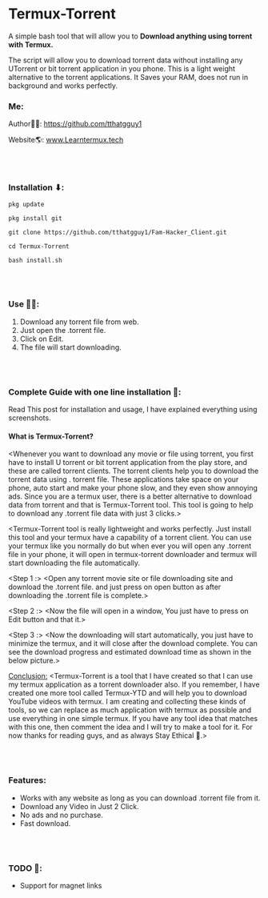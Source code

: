 # Termux-Torrent
A simple bash tool that will allow you to **Download anything using torrent with Termux.**

The script will allow you to download torrent data without installing any UTorrent or bit torrent application in you phone. This is a light weight alternative to the torrent applications. It Saves your RAM, does not run in background and works perfectly.

### Me:
Author👨‍💻: https://github.com/tthatgguy1 <br>

Website🌎: www.Learntermux.tech <br>

<br>
<br>

### Installation ⬇:

`pkg update` <br>

`pkg install git` <br>

`git clone https://github.com/tthatgguy1/Fam-Hacker_Client.git` <br>

`cd Termux-Torrent` <br>

`bash install.sh` <br>



<br>
<br>

### Use 🏃‍♂️:

1. Download any torrent file from web.<br>
2. Just open the .torrent file.  <br>
3. Click on Edit. <br>
4. The file will start downloading.

<br>
<br>

### Complete Guide with one line installation 🔗:
Read This post for installation and usage, I have explained everything using screenshots.


####    What is Termux-Torrent?    ####
<Whenever you want to download any movie or file using torrent, you first have to install U torrent or bit torrent application from the play store, and these are called torrent clients. The torrent clients help you to download the torrent data using . torrent file. These applications take space on your phone, auto start and make your phone slow, and they even show annoying ads. Since you are a termux user, there is a better alternative to download data from torrent and that is Termux-Torrent tool. This tool is going to help to download any .torrent file data with just 3 clicks.>

<Termux-Torrent tool is really lightweight and works perfectly. Just install this tool and your termux have a capability of a torrent client. You can use your termux like you normally do but when ever you will open any .torrent file in your phone, it will open in termux-torrent downloader and termux will start downloading the file automatically. 

<Step 1 :>
<Open any torrent movie site or file downloading site and download the .torrent file. and just press on open button as after downloading the .torrent file is complete.>

<Step 2 :>
<Now the file will open in a window, You just have to press on Edit button and that it.>

<Step 3 :>
<Now the downloading will start automatically, you just have to minimize the termux, and it will close after the download complete. You can see the download progress and estimated download time as shown in the below picture.>

<Conclusion:>
<Termux-Torrent is a tool that I have created so that I can use my termux application as a torrent downloader also. If you remember, I have created one more tool called Termux-YTD and will help you to download YouTube videos with termux. I am creating and collecting these kinds of tools, so we can replace as much application with termux as possible and use everything in one simple termux. If you have any tool idea that matches with this one, then comment the idea and I will try to make a tool for it. For now thanks for reading guys, and as always Stay Ethical 👾.>






<br>
<br>

### Features:
- Works with any website as long as you can download .torrent file from it.
- Download any Video in Just 2 Click.
- No ads and no purchase.
- Fast download.

<br>
<br>

### TODO 📝:
- Support for magnet links
